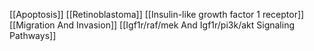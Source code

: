 [[Apoptosis]]
[[Retinoblastoma]]
[[Insulin-like growth factor 1 receptor]]
[[Migration And Invasion]]
[[Igf1r/raf/mek And Igf1r/pi3k/akt Signaling Pathways]]
